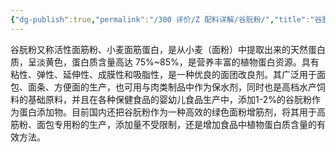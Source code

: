 ```yaml
---
{"dg-publish":true,"permalink":"/300 评价/Z 配料详解/谷朊粉/","title":"谷朊粉","created":"2024-01-25T18:45:04.000+08:00","updated":"2024-01-25T18:45:04.000+08:00"}
---
```



谷朊粉又称活性面筋粉、小麦面筋蛋白，是从小麦（面粉）中提取出来的天然蛋白质，呈淡黄色，蛋白质含量高达 75%~85%，是营养丰富的植物蛋白资源。具有粘性、弹性、延伸性、成膜性和吸脂性，是一种优良的面团改良剂。其广泛用于面包、面条、方便面的生产，也可用与肉类制品中作为保水剂，同时也是高档水产饲料的基础原料，并且在各种保健食品的婴幼儿食品生产中，添加1-2%的谷朊粉作为蛋白添加物。目前国内还把谷朊粉作为一种高效的绿色面粉增筋剂，将其用于高筋粉、面包专用粉的生产，添加量不受限制，还是增加食品中植物蛋白质含量的有效方法。